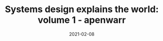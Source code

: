 ---
title: "Systems design explains the world: volume 1 - apenwarr"
date: 2021-02-08
externalLink: https://apenwarr.ca/log/20201227
---